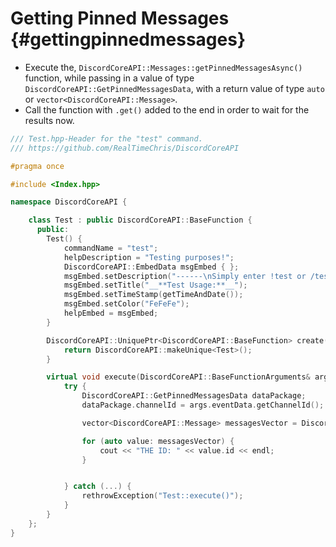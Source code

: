 Getting Pinned Messages {#gettingpinnedmessages}
============

- Execute the, `DiscordCoreAPI::Messages::getPinnedMessagesAsync()` function, while passing in a value of type `DiscordCoreAPI::GetPinnedMessagesData`, with a return value of type `auto` or `vector<DiscordCoreAPI::Message>`.
- Call the function with `.get()` added to the end in order to wait for the results now.

```cpp
/// Test.hpp-Header for the "test" command.
/// https://github.com/RealTimeChris/DiscordCoreAPI

#pragma once

#include <Index.hpp>

namespace DiscordCoreAPI {

	class Test : public DiscordCoreAPI::BaseFunction {
	  public:
		Test() {
			commandName = "test";
			helpDescription = "Testing purposes!";
			DiscordCoreAPI::EmbedData msgEmbed { };
			msgEmbed.setDescription("------\nSimply enter !test or /test!\n------");
			msgEmbed.setTitle("__**Test Usage:**__");
			msgEmbed.setTimeStamp(getTimeAndDate());
			msgEmbed.setColor("FeFeFe");
			helpEmbed = msgEmbed;
		}

		DiscordCoreAPI::UniquePtr<DiscordCoreAPI::BaseFunction> create() {
			return DiscordCoreAPI::makeUnique<Test>();
		}

		virtual void execute(DiscordCoreAPI::BaseFunctionArguments& args) {
			try {
				DiscordCoreAPI::GetPinnedMessagesData dataPackage;
				dataPackage.channelId = args.eventData.getChannelId();

				vector<DiscordCoreAPI::Message> messagesVector = DiscordCoreAPI::Messages::getPinnedMessagesAsync(dataPackage).get();

				for (auto value: messagesVector) {
					cout << "THE ID: " << value.id << endl;
				}


			} catch (...) {
				rethrowException("Test::execute()");
			}
		}
	};
}
```
